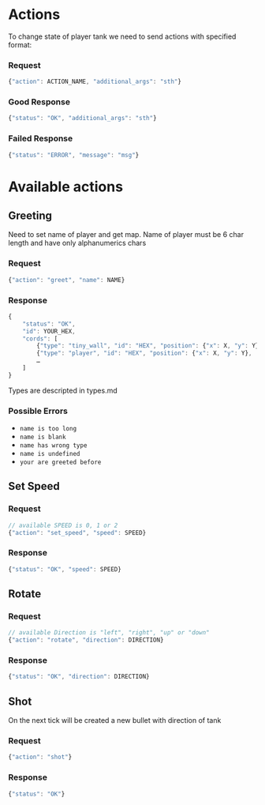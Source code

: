# Actions
To change state of player tank we need to send actions with specified format:

### Request

```js
{"action": ACTION_NAME, "additional_args": "sth"}
```

### Good Response
```js
{"status": "OK", "additional_args": "sth"}
```

### Failed Response
```js
{"status": "ERROR", "message": "msg"}
```

# Available actions

## Greeting
Need to set name of player and get map. Name of player must be 6 char length and have only alphanumerics chars

### Request
```js
{"action": "greet", "name": NAME}
```

### Response
```js
{
    "status": "OK",
    "id": YOUR_HEX,
    "cords": [
        {"type": "tiny_wall", "id": "HEX", "position": {"x": X, "y": Y},
        {"type": "player", "id": "HEX", "position": {"x": X, "y": Y},
        …
    ]
}
```

Types are descripted in types.md

### Possible Errors
* `name is too long` 
* `name is blank`
* `name has wrong type`
* `name is undefined`
* `your are greeted before`

## Set Speed

### Request
```js
// available SPEED is 0, 1 or 2
{"action": "set_speed", "speed": SPEED}
```

### Response
```js
{"status": "OK", "speed": SPEED}
```

## Rotate

### Request
```js
// available Direction is "left", "right", "up" or "down"
{"action": "rotate", "direction": DIRECTION}
```

### Response
```js
{"status": "OK", "direction": DIRECTION}
```

## Shot
On the next tick will be created a new bullet with direction of tank

### Request
```js
{"action": "shot"}
```

### Response
```js
{"status": "OK"}
```
